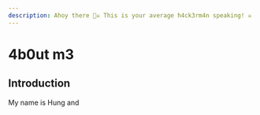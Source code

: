 ```yaml
---
description: Ahoy there 🏴‍☠️ This is your average h4ck3rm4n speaking! ☠️
---
```


# 4b0ut m3

## Introduction

My name is Hung and&#x20;
